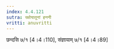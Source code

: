 ```yaml
---
index: 4.4.121
sutra: रक्षोयातूनां हननी
vritti: anuvritti
---
```


छन्दसि ७/१ [4।4।110],  संज्ञायाम् ७/१ [4।4।89]